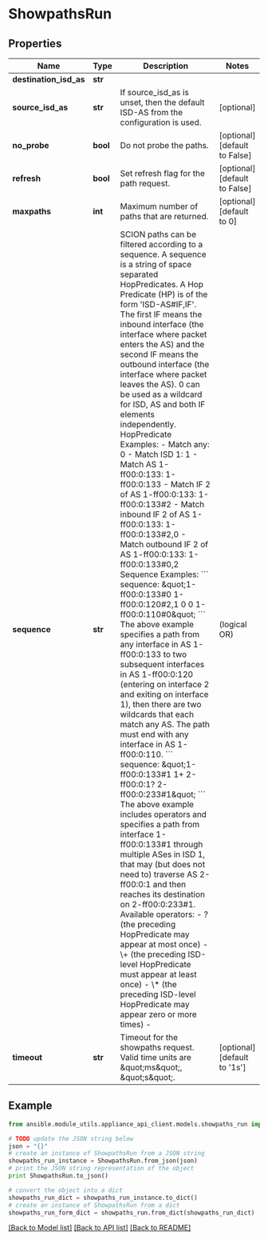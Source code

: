# ShowpathsRun


## Properties

Name | Type | Description | Notes
------------ | ------------- | ------------- | -------------
**destination_isd_as** | **str** |  | 
**source_isd_as** | **str** | If source_isd_as is unset, then the default ISD-AS from the configuration is used. | [optional] 
**no_probe** | **bool** | Do not probe the paths. | [optional] [default to False]
**refresh** | **bool** | Set refresh flag for the path request. | [optional] [default to False]
**maxpaths** | **int** | Maximum number of paths that are returned. | [optional] [default to 0]
**sequence** | **str** | SCION paths can be filtered according to a sequence. A sequence is a string of space separated HopPredicates. A Hop Predicate (HP) is of the form &#39;ISD-AS#IF,IF&#39;. The first IF means the inbound interface (the interface where packet enters the AS) and the second IF means the outbound interface (the interface where packet leaves the AS). 0 can be used as a wildcard for ISD, AS and both IF elements independently.  HopPredicate Examples:    - Match any:                               0   - Match ISD 1:                             1   - Match AS 1-ff00:0:133:                   1-ff00:0:133   - Match IF 2 of AS 1-ff00:0:133:           1-ff00:0:133#2   - Match inbound IF 2 of AS 1-ff00:0:133:   1-ff00:0:133#2,0   - Match outbound IF 2 of AS 1-ff00:0:133:  1-ff00:0:133#0,2  Sequence Examples:  &#x60;&#x60;&#x60; sequence: \&quot;1-ff00:0:133#0 1-ff00:0:120#2,1 0 0 1-ff00:0:110#0\&quot; &#x60;&#x60;&#x60;  The above example specifies a path from any interface in AS 1-ff00:0:133 to two subsequent interfaces in AS 1-ff00:0:120 (entering on interface 2 and exiting on interface 1), then there are two wildcards that each match any AS. The path must end with any interface in AS 1-ff00:0:110. &#x60;&#x60;&#x60;   sequence: \&quot;1-ff00:0:133#1 1+ 2-ff00:0:1? 2-ff00:0:233#1\&quot; &#x60;&#x60;&#x60; The above example includes operators and specifies a path from interface 1-ff00:0:133#1 through multiple ASes in ISD 1, that may (but does not need to) traverse AS 2-ff00:0:1 and then reaches its destination on 2-ff00:0:233#1. Available operators:    - ? (the preceding HopPredicate may appear at most once)   - \\+ (the preceding ISD-level HopPredicate must appear at least once)   - \\* (the preceding ISD-level HopPredicate may appear zero or more times)   - | (logical OR)  | [optional] 
**timeout** | **str** | Timeout for the showpaths request. Valid time units are \&quot;ms\&quot;, \&quot;s\&quot;. | [optional] [default to '1s']

## Example

```python
from ansible.module_utils.appliance_api_client.models.showpaths_run import ShowpathsRun

# TODO update the JSON string below
json = "{}"
# create an instance of ShowpathsRun from a JSON string
showpaths_run_instance = ShowpathsRun.from_json(json)
# print the JSON string representation of the object
print ShowpathsRun.to_json()

# convert the object into a dict
showpaths_run_dict = showpaths_run_instance.to_dict()
# create an instance of ShowpathsRun from a dict
showpaths_run_form_dict = showpaths_run.from_dict(showpaths_run_dict)
```
[[Back to Model list]](../README.md#documentation-for-models) [[Back to API list]](../README.md#documentation-for-api-endpoints) [[Back to README]](../README.md)


